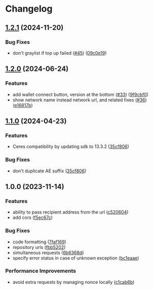 # Changelog

## [1.2.1](https://github.com/aeternity/aepp-faucet-nodejs/compare/v1.2.0...v1.2.1) (2024-11-20)


### Bug Fixes

* don't graylist if top up failed ([#45](https://github.com/aeternity/aepp-faucet-nodejs/issues/45)) ([09c0e19](https://github.com/aeternity/aepp-faucet-nodejs/commit/09c0e194ae5735cf785689c608d01f1bb0c1e444))

## [1.2.0](https://github.com/aeternity/aepp-faucet-nodejs/compare/v1.1.0...v1.2.0) (2024-06-24)


### Features

* add wallet connect button, version at the bottom ([#33](https://github.com/aeternity/aepp-faucet-nodejs/issues/33)) ([9f9cbf0](https://github.com/aeternity/aepp-faucet-nodejs/commit/9f9cbf0c0ba9a60fa330f5e145ed2a19647a4e33))
* show network name instead network url, and related fixes ([#36](https://github.com/aeternity/aepp-faucet-nodejs/issues/36)) ([e16817b](https://github.com/aeternity/aepp-faucet-nodejs/commit/e16817b5dec0328dfb33865b4e83fc2715f64237))

## [1.1.0](https://github.com/aeternity/aepp-faucet-nodejs/compare/v1.0.0...v1.1.0) (2024-04-23)


### Features

* Ceres compatibility by updating sdk to 13.3.2 ([35cf806](https://github.com/aeternity/aepp-faucet-nodejs/commit/35cf806cc55d352bf7ab7c420bce8d5ae85a4063))


### Bug Fixes

* don't duplicate AE suffix ([35cf806](https://github.com/aeternity/aepp-faucet-nodejs/commit/35cf806cc55d352bf7ab7c420bce8d5ae85a4063))

## 1.0.0 (2023-11-14)


### Features

* ability to pass recipient address from the url ([c520604](https://github.com/aeternity/aepp-faucet-nodejs/commit/c520604d7b36181c28f307a04d7cc76162071960))
* add cors ([f5ec67c](https://github.com/aeternity/aepp-faucet-nodejs/commit/f5ec67c181a773b04e7cc27a314aa81fe6214ebe))


### Bug Fixes

* code formatting ([7faf169](https://github.com/aeternity/aepp-faucet-nodejs/commit/7faf169c985a973b6d9a4e6b710340a3029b907f))
* repository urls ([fbb5202](https://github.com/aeternity/aepp-faucet-nodejs/commit/fbb52023d5a4b9a424ed45f2a175f686d97eb6ab))
* simultaneous requests ([6b6368d](https://github.com/aeternity/aepp-faucet-nodejs/commit/6b6368de3497e4aeb868097638e7982deca35e7b))
* specify error status in case of unknown exception ([bc1eaae](https://github.com/aeternity/aepp-faucet-nodejs/commit/bc1eaae85d8531df121cdd9f5c8ff3c538c3b55b))


### Performance Improvements

* avoid extra requests by managing nonce locally ([c1cab6b](https://github.com/aeternity/aepp-faucet-nodejs/commit/c1cab6bba0d450c275ef9e914e0133a7b4a5f9f4))
